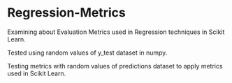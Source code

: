 # Regression-Metrics

Examining about Evaluation Metrics used in Regression techniques in Scikit Learn.

Tested using random values of y_test dataset in numpy.

Testing metrics with random values of predictions dataset to apply metrics used in Scikit Learn.
